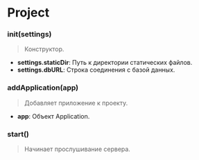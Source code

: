 # Project

### init(settings)
> Конструктор.

* **settings.staticDir**: Путь к директории статических файлов.
* **settings.dbURL**: Строка соединения с базой данных.

### addApplication(app)
> Добавляет приложение к проекту.

* **app**: Объект Application.

### start()
> Начинает прослушивание сервера.